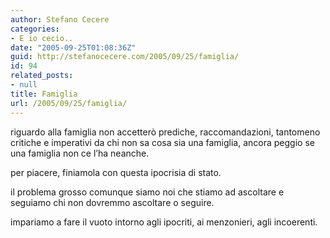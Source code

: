 ```yaml
---
author: Stefano Cecere
categories:
- E io cecio..
date: "2005-09-25T01:08:36Z"
guid: http://stefanocecere.com/2005/09/25/famiglia/
id: 94
related_posts:
- null
title: Famiglia
url: /2005/09/25/famiglia/
---
```


riguardo alla famiglia non accetter&#xf2; prediche, raccomandazioni, tantomeno critiche e imperativi da chi non sa cosa sia una famiglia, ancora peggio se una famiglia non ce l&#x2019;ha neanche.

per piacere, finiamola con questa ipocrisia di stato.

il problema grosso comunque siamo noi che stiamo ad ascoltare e seguiamo chi non dovremmo ascoltare o seguire.
  
impariamo a fare il vuoto intorno agli ipocriti, ai menzonieri, agli incoerenti.